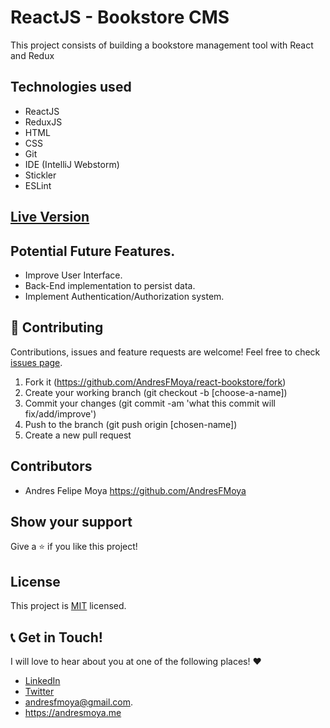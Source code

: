 # ReactJS - Bookstore CMS
This project consists of building a bookstore management tool with React and Redux

## Technologies used

- ReactJS
- ReduxJS
- HTML
- CSS
- Git
- IDE (IntelliJ Webstorm)
- Stickler
- ESLint

## [Live Version](https://react-bookstore-001.herokuapp.com)

##  Potential Future Features.

- Improve User Interface. 
- Back-End implementation to persist data.
- Implement Authentication/Authorization system.

## 🤝 Contributing

Contributions, issues and feature requests are welcome! Feel free to check [issues page](https://github.com/AndresFMoya/react-bookstore/issues).

1. Fork it (https://github.com/AndresFMoya/react-bookstore/fork)
2. Create your working branch (git checkout -b [choose-a-name])
3. Commit your changes (git commit -am 'what this commit will fix/add/improve')
4. Push to the branch (git push origin [chosen-name])
5. Create a new pull request


## Contributors

- Andres Felipe Moya https://github.com/AndresFMoya

## Show your support

Give a ⭐️ if you like this project!


## License

This project is [MIT](https://github.com/AndresFMoya/react-bookstore/blob/develop/LICENSE) licensed.


## 📞 Get in Touch!
I will love to hear about you at one of the following places! :heart:

- [LinkedIn](https://www.linkedin.com/in/andres-f-moya/)
- [Twitter](https://www.twitter.com/andmedev/) 
- <andresfmoya@gmail.com>.
- <https://andresmoya.me>
